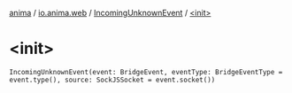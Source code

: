 [anima](../../index.md) / [io.anima.web](../index.md) / [IncomingUnknownEvent](index.md) / [&lt;init&gt;](./-init-.md)

# &lt;init&gt;

`IncomingUnknownEvent(event: BridgeEvent, eventType: BridgeEventType = event.type(), source: SockJSSocket = event.socket())`